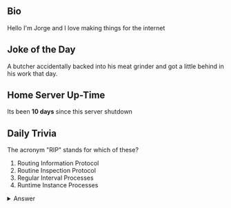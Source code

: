 ## Bio

Hello I'm Jorge and I love making things for the internet

## Joke of the Day

A butcher accidentally backed into his meat grinder and got a little behind in his work that day.

## Home Server Up-Time

Its been **10 days** since this server shutdown


## Daily Trivia

The acronym &quot;RIP&quot; stands for which of these?
 1. Routing Information Protocol
 2. Routine Inspection Protocol
 3. Regular Interval Processes
 4. Runtime Instance Processes

<details>
  <summary>Answer</summary>
  Routing Information Protocol
</details>

